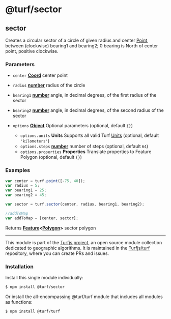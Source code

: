# @turf/sector

<!-- Generated by documentation.js. Update this documentation by updating the source code. -->

## sector

Creates a circular sector of a circle of given radius and center [Point][1],
between (clockwise) bearing1 and bearing2; 0 bearing is North of center point, positive clockwise.

### Parameters

*   `center` **[Coord][2]** center point
*   `radius` **[number][3]** radius of the circle
*   `bearing1` **[number][3]** angle, in decimal degrees, of the first radius of the sector
*   `bearing2` **[number][3]** angle, in decimal degrees, of the second radius of the sector
*   `options` **[Object][4]** Optional parameters (optional, default `{}`)

    *   `options.units` **Units** Supports all valid Turf [Units][5] (optional, default `'kilometers'`)
    *   `options.steps` **[number][3]** number of steps (optional, default `64`)
    *   `options.properties` **Properties** Translate properties to Feature Polygon (optional, default `{}`)

### Examples

```javascript
var center = turf.point([-75, 40]);
var radius = 5;
var bearing1 = 25;
var bearing2 = 45;

var sector = turf.sector(center, radius, bearing1, bearing2);

//addToMap
var addToMap = [center, sector];
```

Returns **[Feature][6]<[Polygon][7]>** sector polygon

[1]: https://tools.ietf.org/html/rfc7946#section-3.1.2

[2]: https://tools.ietf.org/html/rfc7946#section-3.1.1

[3]: https://developer.mozilla.org/docs/Web/JavaScript/Reference/Global_Objects/Number

[4]: https://developer.mozilla.org/docs/Web/JavaScript/Reference/Global_Objects/Object

[5]: https://turfjs.org/docs/api/types/Units

[6]: https://tools.ietf.org/html/rfc7946#section-3.2

[7]: https://tools.ietf.org/html/rfc7946#section-3.1.6

<!-- This file is automatically generated. Please don't edit it directly. If you find an error, edit the source file of the module in question (likely index.js or index.ts), and re-run "yarn docs" from the root of the turf project. -->

---

This module is part of the [Turfjs project](https://turfjs.org/), an open source module collection dedicated to geographic algorithms. It is maintained in the [Turfjs/turf](https://github.com/Turfjs/turf) repository, where you can create PRs and issues.

### Installation

Install this single module individually:

```sh
$ npm install @turf/sector
```

Or install the all-encompassing @turf/turf module that includes all modules as functions:

```sh
$ npm install @turf/turf
```
